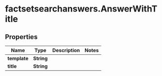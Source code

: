 # factsetsearchanswers.AnswerWithTitle

## Properties

Name | Type | Description | Notes
------------ | ------------- | ------------- | -------------
**template** | **String** |  | 
**title** | **String** |  | 


